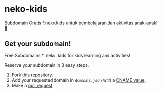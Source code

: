 # neko-kids
Subdomain Gratis *.neko.kids untuk pembelajaran dan aktivitas anak-anak! 🌱

## Get your subdomain!

Free Subdomains *. neko. kids for kids learning and activities!

Reserve your subdomain in 3 easy steps.

1. Fork this repository.
2. Add your requested domain in `domains.json` with a [CNAME value](https://ns1.com/resources/cname).
3. Make a [pull request](https://docs.github.com/en/pull-requests/collaborating-with-pull-requests/proposing-changes-to-your-work-with-pull-requests/creating-a-pull-request)

